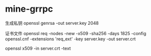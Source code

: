 # mine-grrpc


生成私钥
openssl genrsa -out server.key 2048

证书文件
openssl req -nodes -new -x509 -sha256 -days 1825 -config openssl.cnf -extensions 'req_ext' -key server.key -out server.crt

openssl x509 -in server.crt -text
